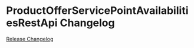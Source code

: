 # ProductOfferServicePointAvailabilitiesRestApi Changelog

[Release Changelog](https://github.com/spryker/product-offer-service-point-availabilities-rest-api/releases)
